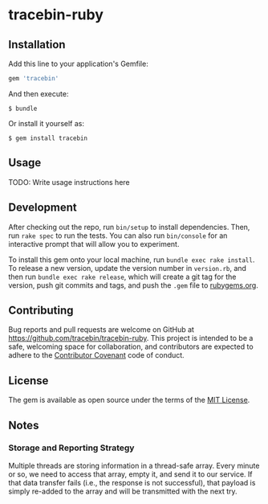 # tracebin-ruby

## Installation

Add this line to your application's Gemfile:

```ruby
gem 'tracebin'
```

And then execute:

    $ bundle

Or install it yourself as:

    $ gem install tracebin

## Usage

TODO: Write usage instructions here

## Development

After checking out the repo, run `bin/setup` to install dependencies. Then, run `rake spec` to run the tests. You can also run `bin/console` for an interactive prompt that will allow you to experiment.

To install this gem onto your local machine, run `bundle exec rake install`. To release a new version, update the version number in `version.rb`, and then run `bundle exec rake release`, which will create a git tag for the version, push git commits and tags, and push the `.gem` file to [rubygems.org](https://rubygems.org).

## Contributing

Bug reports and pull requests are welcome on GitHub at https://github.com/tracebin/tracebin-ruby. This project is intended to be a safe, welcoming space for collaboration, and contributors are expected to adhere to the [Contributor Covenant](http://contributor-covenant.org) code of conduct.


## License

The gem is available as open source under the terms of the [MIT License](http://opensource.org/licenses/MIT).

## Notes

### Storage and Reporting Strategy

Multiple threads are storing information in a thread-safe array. Every minute or so, we need to access that array, empty it, and send it to our service. If that data transfer fails (i.e., the response is not successful), that payload is simply re-added to the array and will be transmitted with the next try.
